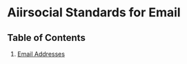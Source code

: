 # Aiirsocial Standards for Email

## Table of Contents

1. [Email Addresses](../../master/email/email-addresses.md)
